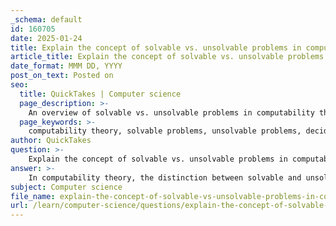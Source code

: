 ```yaml
---
_schema: default
id: 160705
date: 2025-01-24
title: Explain the concept of solvable vs. unsolvable problems in computability theory.
article_title: Explain the concept of solvable vs. unsolvable problems in computability theory.
date_format: MMM DD, YYYY
post_on_text: Posted on
seo:
  title: QuickTakes | Computer science
  page_description: >-
    An overview of solvable vs. unsolvable problems in computability theory, highlighting the significance of Turing's work on the Halting Problem and its implications for the limits of computation and algorithmic processes.
  page_keywords: >-
    computability theory, solvable problems, unsolvable problems, decidable problems, algorithm, Halting Problem, Turing, termination problem, computational limits, theoretical computer science
author: QuickTakes
question: >-
    Explain the concept of solvable vs. unsolvable problems in computability theory.
answer: >-
    In computability theory, the distinction between solvable and unsolvable problems is fundamental to understanding the limits of computation and algorithmic processes.\n\n### Solvable Problems\nA problem is considered solvable (or decidable) if there exists an algorithm that can provide a correct answer (yes or no) for every possible input in a finite amount of time. In other words, there is a systematic method that can be applied to determine the solution to the problem. For example, determining whether a given number is even is a solvable problem because there is a straightforward algorithm that can check this condition.\n\n### Unsolvable Problems\nConversely, an unsolvable (or undecidable) problem is one for which no such algorithm exists. This means that there is no method that can be applied to all possible inputs that will yield a correct answer in a finite amount of time. A classic example of an unsolvable problem is the **Halting Problem**, which was proven by Alan Turing. The Halting Problem asks whether a given program will eventually halt (terminate) or run indefinitely for a particular input. Turing demonstrated that there is no general algorithm that can solve this problem for all possible program-input pairs.\n\n### Turing's Proof and the Termination Problem\nTuring's proof of the undecidability of the termination problem is particularly significant. The termination problem can be framed as an infinite set of queries where, to solve it, one would need a method capable of accurately answering whether any given program terminates or does not terminate. Turing's work showed that such a method cannot exist, highlighting the inherent limitations of algorithmic computation.\n\n### Implications\nThe implications of solvable versus unsolvable problems extend beyond theoretical computer science. They inform us about the boundaries of what can be computed and have practical consequences in fields such as software engineering, where understanding the limits of algorithmic solutions is crucial for developing reliable software systems.\n\nIn summary, the distinction between solvable and unsolvable problems in computability theory is a cornerstone of understanding the capabilities and limitations of algorithms and computation. Solvable problems can be addressed with algorithms, while unsolvable problems defy such systematic approaches, as exemplified by Turing's work on the Halting Problem.
subject: Computer science
file_name: explain-the-concept-of-solvable-vs-unsolvable-problems-in-computability-theory.md
url: /learn/computer-science/questions/explain-the-concept-of-solvable-vs-unsolvable-problems-in-computability-theory
---
```


&nbsp;